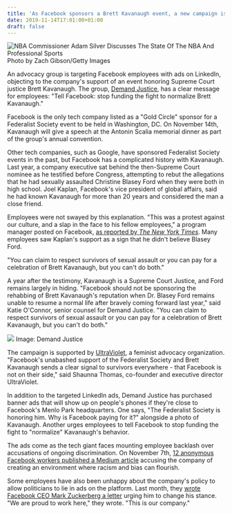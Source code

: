 ```yaml
---
title: 'As Facebook sponsors a Brett Kavanaugh event, a new campaign is telling employees to fight back'
date: 2019-11-14T17:01:00+01:00
draft: false
---
```


![NBA Commissioner Adam Silver Discusses The State Of The NBA And Professional Sports](https://cdn.vox-cdn.com/thumbor/J-HSoOvAzyqtr_xfjkXGLfAEbBI=/0x0:3892x2595/1310x873/cdn.vox-cdn.com/uploads/chorus_image/image/65699660/1142455987.jpg.0.jpg) Photo by Zach Gibson/Getty Images

An advocacy group is targeting Facebook employees with ads on LinkedIn, objecting to the company's support of an event honoring Supreme Court justice Brett Kavanaugh. The group, [Demand Justice](https://demandjustice.org/), has a clear message for employees: "Tell Facebook: stop funding the fight to normalize Brett Kavanaugh."

Facebook is the only tech company listed as a "Gold Circle" sponsor for a Federalist Society event to be held in Washington, DC. On November 14th, Kavanaugh will give a speech at the Antonin Scalia memorial dinner as part of the group's annual convention.

Other tech companies, such as Google, have sponsored Federalist Society events in the past, but Facebook has a complicated history with Kavanaugh. Last year, a company executive sat behind the then-Supreme Court nominee as he testified before Congress, attempting to rebut the allegations that he had sexually assaulted Christine Blasey Ford when they were both in high school. Joel Kaplan, Facebook's vice president of global affairs, said he had known Kavanaugh for more than 20 years and considered the man a close friend.

Employees were not swayed by this explanation. "This was a protest against our culture, and a slap in the face to his fellow employees," a program manager posted on Facebook, [as reported by _The New York Times_](https://www.nytimes.com/2018/10/04/technology/facebook-kavanaugh-nomination-kaplan.html). Many employees saw Kaplan's support as a sign that he didn't believe Blasey Ford.

"You can claim to respect survivors of sexual assault or you can pay for a celebration of Brett Kavanaugh, but you can't do both."

A year after the testimony, Kavanaugh is a Supreme Court Justice, and Ford remains largely in hiding. "Facebook should not be sponsoring the rehabbing of Brett Kavanaugh's reputation when Dr. Blasey Ford remains unable to resume a normal life after bravely coming forward last year," said Katie O'Connor, senior counsel for Demand Justice. "You can claim to respect survivors of sexual assault or you can pay for a celebration of Brett Kavanaugh, but you can't do both."

![ ](https://cdn.vox-cdn.com/thumbor/ANzQxg0mLTXJMfW17A2innj4c1M=/400x0/filters:no_upscale()/cdn.vox-cdn.com/uploads/chorus_asset/file/19374664/Screen_Shot_2019_11_13_at_6.03.16_PM.png) Image: Demand Justice

The campaign is supported by [UltraViolet](https://weareultraviolet.org/), a feminist advocacy organization. "Facebook's unabashed support of the Federalist Society and Brett Kavanaugh sends a clear signal to survivors everywhere - that Facebook is not on their side," said Shaunna Thomas, co-founder and executive director UltraViolet.

In addition to the targeted LinkedIn ads, Demand Justice has purchased banner ads that will show up on people's phones if they're close to Facebook's Menlo Park headquarters. One says, "The Federalist Society is honoring him. Why is Facebook paying for it?" alongside a photo of Kavanaugh. Another urges employees to tell Facebook to stop funding the fight to "normalize" Kavanaugh's behavior.

The ads come as the tech giant faces mounting employee backlash over accusations of ongoing discrimination. On November 7th, [12 anonymous Facebook workers published a Medium article](https://medium.com/@blindfb2020/facebook-empowers-racism-against-its-employees-of-color-fbbfaf55ab76) accusing the company of creating an environment where racism and bias can flourish.

Some employees have also been unhappy about the company's policy to allow politicians to lie in ads on the platform. Last month, they [wrote Facebook CEO Mark Zuckerberg a letter](https://www.nytimes.com/2019/10/28/technology/facebook-mark-zuckerberg-letter.html?action=click&module=RelatedLinks&pgtype=Article) urging him to change his stance. "We are proud to work here," they wrote. "This is our company."